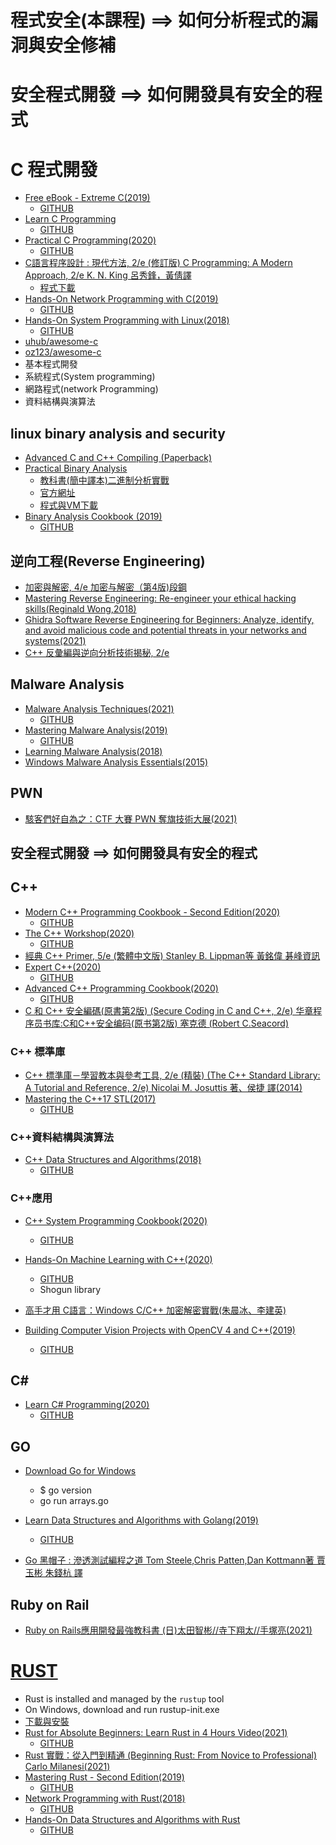 # 程式安全(本課程) ==> 如何分析程式的漏洞與安全修補
# 安全程式開發 ==> 如何開發具有安全的程式


# C 程式開發
- [Free eBook - Extreme C(2019)](https://www.packtpub.com/free-ebook/extreme-c/9781789343625)
  - [GITHUB](https://github.com/packtpublishing/extreme-c)
- [Learn C Programming](https://www.packtpub.com/product/learn-c-programming/9781789349917)
  - [GITHUB](https://github.com/PacktPublishing/Learn-C-Programming)
- [Practical C Programming(2020)](https://www.packtpub.com/product/practical-c-programming/9781838641108)
  - [GITHUB](https://github.com/packtpublishing/practical-c-programming)
- [C語言程序設計 : 現代方法, 2/e (修訂版)  C Programming: A Modern Approach, 2/e K. N. King 呂秀鋒，黃倩譯](https://www.tenlong.com.tw/products/9787115565198)
  - [程式下載](http://knking.com/books/c2/index.html)
- [Hands-On Network Programming with C(2019)](https://www.packtpub.com/product/hands-on-network-programming-with-c/9781789349863)
  - [GITHUB](https://github.com/packtpublishing/hands-on-network-programming-with-c)
- [Hands-On System Programming with Linux(2018)](https://www.packtpub.com/product/hands-on-system-programming-with-linux/9781788998475)
  - [GITHUB](https://github.com/PacktPublishing/Hands-on-System-Programming-with-Linux)
- [uhub/awesome-c](https://github.com/uhub/awesome-c)
- [oz123/awesome-c](https://github.com/oz123/awesome-c)
- 基本程式開發
- 系統程式(System programming)
- 網路程式(network Programming)
- 資料結構與演算法


## linux binary analysis and security
- [Advanced C and C++ Compiling (Paperback)](https://www.tenlong.com.tw/products/9781430266679)
- [Practical Binary Analysis](https://nostarch.com/binaryanalysis)
  - [教科書(簡中譯本)二進制分析實戰](https://www.tenlong.com.tw/products/9787115556936)
  - [官方網址](https://nostarch.com/binaryanalysis) 
  - [程式與VM下載](https://practicalbinaryanalysis.com/)
- [Binary Analysis Cookbook (2019)](https://www.packtpub.com/product/binary-analysis-cookbook/9781789807608)
  - [GITHUB](https://github.com/packtpublishing/binary-analysis-cookbook)

## 逆向工程(Reverse Engineering)
- [加密與解密, 4/e 加密与解密（第4版)段鋼](https://www.tenlong.com.tw/products/9787121336928)
- [Mastering Reverse Engineering: Re-engineer your ethical hacking skills(Reginald Wong,2018)]()
- [Ghidra Software Reverse Engineering for Beginners: Analyze, identify, and avoid malicious code and potential threats in your networks and systems(2021)]()
- [C++ 反彙編與逆向分析技術揭秘, 2/e](https://www.tenlong.com.tw/products/9787111689911)
## Malware Analysis 
- [Malware Analysis Techniques(2021)](https://www.packtpub.com/product/malware-analysis-techniques/9781839212277)
  - [GITHUB](https://github.com/PacktPublishing/Malware-Analysis-Techniques)
- [Mastering Malware Analysis(2019)](https://www.packtpub.com/product/mastering-malware-analysis/9781789610789)
  - [GITHUB](https://github.com/packtpublishing/mastering-malware-analysis)
- [Learning Malware Analysis(2018)](https://www.packtpub.com/product/learning-malware-analysis/9781788392501)
- [Windows Malware Analysis Essentials(2015)](https://www.packtpub.com/product/windows-malware-analysis-essentials/9781785281518)

## PWN
- [駭客們好自為之：CTF 大賽 PWN 奪旗技術大展(2021)](https://www.tenlong.com.tw/products/9789860776034)

## 安全程式開發 ==> 如何開發具有安全的程式

## C++
- [Modern C++ Programming Cookbook - Second Edition(2020)](https://www.packtpub.com/product/modern-c-programming-cookbook-second-edition/9781800208988)
  - [GITHUB](https://github.com/PacktPublishing/Modern-CPP-Programming-Cookbook-Second-Edition/)
- [The C++ Workshop(2020)](https://www.packtpub.com/product/the-c-workshop/9781839216626)
  - [GITHUB](https://github.com/PacktWorkshops/The-CPP-Workshop) 
- [經典 C++ Primer, 5/e (繁體中文版) Stanley B. Lippman等 黃銘偉 碁峰資訊](https://www.tenlong.com.tw/products/9789865021726)
- [Expert C++(2020)](https://www.packtpub.com/product/expert-c/9781838552657)
  - [GITHUB](https://github.com/PacktPublishing/Expert-CPP)
- [Advanced C++ Programming Cookbook(2020)](https://www.packtpub.com/product/advanced-c-programming-cookbook/9781838559915)
  - [GITHUB](https://github.com/packtpublishing/advanced-cpp-programming-cookbook) 
- [C 和 C++ 安全編碼(原書第2版) (Secure Coding in C and C++, 2/e) 华章程序员书库:C和C++安全编码(原书第2版) 塞克德 (Robert C.Seacord)](https://www.tenlong.com.tw/products/9787111442790)


### C++ 標準庫
- [C++ 標準庫－學習教本與參考工具, 2/e (精裝) (The C++ Standard Library: A Tutorial and Reference, 2/e) Nicolai M. Josuttis 著、侯捷 譯(2014)](https://www.tenlong.com.tw/products/9789863474395)
- [Mastering the C++17 STL(2017)](https://www.packtpub.com/product/mastering-the-c-17-stl/9781787126824)
  - [GITHUB](https://github.com/packtpublishing/mastering-the-cpp17-stl)

### C++資料結構與演算法

- [C++ Data Structures and Algorithms(2018)](https://www.packtpub.com/product/c-data-structures-and-algorithms/9781788835213)
  - [GITHUB](https://github.com/packtpublishing/-c-8-data-structures-and-algorithms)


### C++應用
- [C++ System Programming Cookbook(2020)](https://www.packtpub.com/product/c-system-programming-cookbook/9781838646554)
  - [GITHUB](https://github.com/packtpublishing/c-system-programming-cookbook)
- [Hands-On Machine Learning with C++(2020)](https://www.packtpub.com/product/hands-on-machine-learning-with-c/9781789955330)
  - [GITHUB](https://github.com/packtpublishing/hands-on-machine-learning-with-cpp)
  - Shogun library

- [高手才用 C語言：Windows C/C++ 加密解密實戰(朱晨冰、李建英)](https://www.tenlong.com.tw/products/9789860776348)

- [Building Computer Vision Projects with OpenCV 4 and C++(2019)](https://www.packtpub.com/product/building-computer-vision-projects-with-opencv-4-and-c/9781838644673)
  - [GITHUB](https://github.com/packtpublishing/hands-on-machine-learning-with-cpp)


## C#

- [Learn C# Programming(2020)](https://www.packtpub.com/product/learn-c-programming/9781789805864)
  - [GITHUB](https://github.com/PacktPublishing/Learn-C-Sharp-Programming)


## GO
- [Download Go for Windows](https://go.dev/doc/install)
  - $ go version
  - go run arrays.go

- [Learn Data Structures and Algorithms with Golang(2019)](https://www.packtpub.com/product/learn-data-structures-and-algorithms-with-golang/9781789618501)
  - [GITHUB](https://github.com/packtpublishing/learn-data-structures-and-algorithms-with-golang)
- [Go 黑帽子 : 滲透測試編程之道 Tom Steele,Chris Patten,Dan Kottmann著 賈玉彬 朱錢杭 譯](https://www.tenlong.com.tw/products/9787302588245)

## Ruby on Rail
- [Ruby on Rails應用開發最強教科書 (日)太田智彬//寺下翔太//手塚亮(2021)](https://www.tenlong.com.tw/products/9787515364155)



# [RUST](https://www.rust-lang.org/)
- Rust is installed and managed by the `rustup` tool
- On Windows, download and run rustup-init.exe
- [下載與安裝](https://forge.rust-lang.org/infra/other-installation-methods.html)
- [Rust for Absolute Beginners: Learn Rust in 4 Hours Video(2021)](https://www.packtpub.com/product/rust-for-absolute-beginners-learn-rust-in-4-hours-video/9781801818179)
  - [GITHUB](https://github.com/PacktPublishing/Rust-for-Beginners-Learn-Rust-in-4-Hours)
- [Rust 實戰：從入門到精通 (Beginning Rust: From Novice to Professional) Carlo Milanesi(2021)](https://www.tenlong.com.tw/products/9787111683674)
- [Mastering Rust - Second Edition(2019)](https://www.packtpub.com/product/mastering-rust-second-edition/9781789346572)
  - [GITHUB](https://github.com/packtpublishing/mastering-rust)
- [Network Programming with Rust(2018)](https://www.packtpub.com/product/network-programming-with-rust/9781788624893)
  - [GITHUB](https://github.com/packtpublishing/network-programming-with-rust)
- [Hands-On Data Structures and Algorithms with Rust](https://www.packtpub.com/product/hands-on-data-structures-and-algorithms-with-rust/9781788995528)
  - [GITHUB](https://github.com/packtpublishing/hands-on-data-structures-and-algorithms-with-rust)
